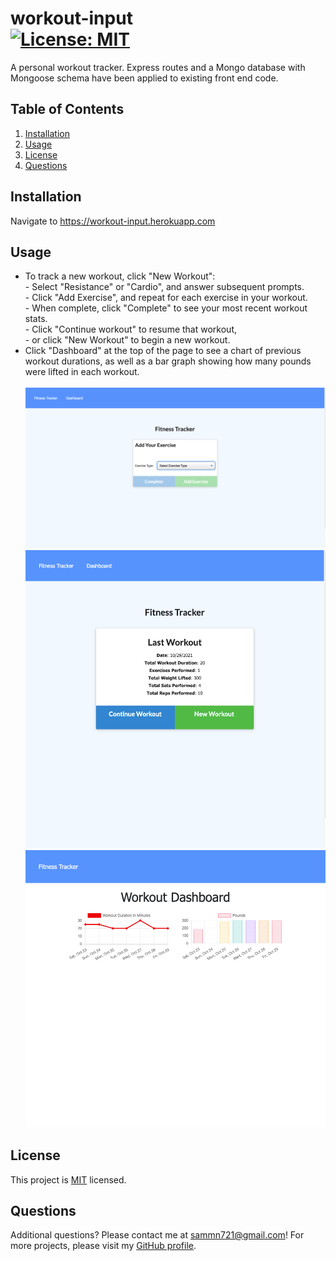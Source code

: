 # workout-input<br>[![License: MIT](https://img.shields.io/badge/License-MIT-yellow.svg)](https://opensource.org/licenses/MIT)
A personal workout tracker. Express routes and a Mongo database with Mongoose schema have been applied to existing front end code.

## Table of Contents
1. [Installation](#installation)
2. [Usage](#usage)
3. [License](#license)
4. [Questions](#questions)

## Installation
Navigate to https://workout-input.herokuapp.com

## Usage
- To track a new workout, click "New Workout":<br>- Select "Resistance" or "Cardio", and answer subsequent prompts.<br>- Click "Add Exercise", and repeat for each exercise in your workout.<br>- When complete, click "Complete" to see your most recent workout stats.<br>- Click "Continue workout" to resume that workout,<br>- or click "New Workout" to begin a new workout.<br>
- Click "Dashboard" at the top of the page to see a chart of previous workout durations, as well as a bar graph showing how many pounds were lifted in each workout.<br><br>
![Fitness-Tracker1](assets/Fitness-Tracker1.png)
![Fitness-Tracker2](assets/Fitness-Tracker2.png)
![Fitness-Chart](assets/Fitness-Chart.png)

## License
This project is [MIT](https://opensource.org/licenses/MIT) licensed.

## Questions
Additional questions? Please contact me at sammn721@gmail.com!
For more projects, please visit my [GitHub profile](https://github.com/sammn721).

